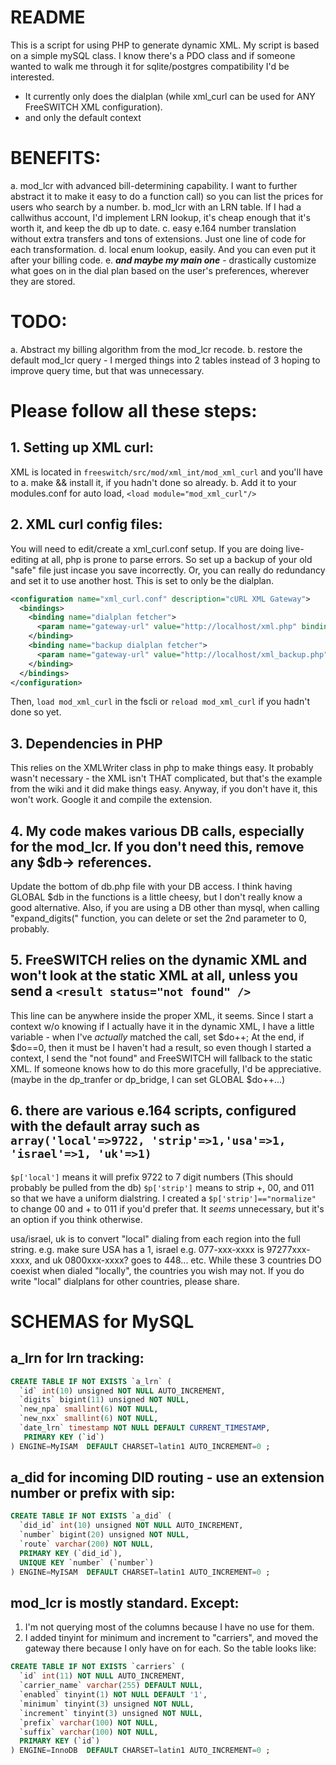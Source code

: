 README
======

This is a script for using PHP to generate dynamic XML. My script is based on a simple mySQL class. I know there's a PDO class and if someone wanted to walk me through it for sqlite/postgres compatibility I'd be interested.
* It currently only does the dialplan (while xml_curl can be used for ANY FreeSWITCH XML configuration).
* and only the default context

BENEFITS:
=========

a. mod_lcr with advanced bill-determining capability. I want to further abstract it to make it easy to do a function call) so you can list the prices for users who search by a number.
b. mod_lcr with an LRN table. If I had a callwithus account, I'd implement LRN lookup, it's cheap enough that it's worth it, and keep the db up to date.
c. easy e.164 number translation without extra transfers and tons of extensions. Just one line of code for each transformation.
d. local enum lookup, easily. And you can even put it after your billing code.
e. ***and maybe my main one*** - drastically customize what goes on in the dial plan based on the user's preferences, wherever they are stored.

TODO:
=====
a. Abstract my billing algorithm from the mod_lcr recode.
b. restore the default mod_lcr query - I merged things into 2 tables instead of 3 hoping to improve query time, but that was unnecessary.

Please follow all these steps:
==============================
## 1. Setting up XML curl:
XML is located in `freeswitch/src/mod/xml_int/mod_xml_curl` and you'll have to
a. make && install it, if you hadn't done so already.
b. Add it to your modules.conf for auto load, `<load module="mod_xml_curl"/>`


## 2. XML curl config files:
You will need to edit/create a xml_curl.conf setup. If you are doing live-editing at all, php is prone to parse errors. So set up a backup of your old "safe" file just incase you save incorrectly.
Or, you can really do redundancy and set it to use another host. This is set to only be the dialplan.

```xml
<configuration name="xml_curl.conf" description="cURL XML Gateway">
  <bindings>
    <binding name="dialplan fetcher">
      <param name="gateway-url" value="http://localhost/xml.php" bindings="dialplan"/>
    </binding>
    <binding name="backup dialplan fetcher">
      <param name="gateway-url" value="http://localhost/xml_backup.php" bindings="dialplan"/>
    </binding>
  </bindings>
</configuration>
```

Then, `load mod_xml_curl` in the fscli or `reload mod_xml_curl` if you hadn't done so yet.


## 3. Dependencies in PHP
This relies on the XMLWriter class in php to make things easy. It probably wasn't necessary - the XML isn't THAT complicated, but that's the example from the wiki and it did make things easy.
Anyway, if you don't have it, this won't work. Google it and compile the extension.

## 4. My code makes various DB calls, especially for the mod_lcr. If you don't need this, remove any $db-> references.
Update the bottom of db.php file with your DB access.
I think having GLOBAL $db in the functions is a little cheesy, but I don't really know a good alternative.
Also, if you are using a DB other than mysql, when calling "expand_digits(" function, you can delete or set the 2nd parameter to 0, probably.

## 5. FreeSWITCH relies on the dynamic XML and won't look at the static XML at all, unless you send a `<result status="not found" />`
This line can be anywhere inside the proper XML, it seems.
Since I start a context w/o knowing if I actually have it in the dynamic XML, I have a little variable - when I've *actually* matched the call, set $do++;
At the end, if $do==0, then it must be I haven't had a result, so even though I started a context, I send the "not found" and FreeSWITCH will fallback to the static XML.
If someone knows how to do this more gracefully, I'd be appreciative.
(maybe in the dp_tranfer or dp_bridge, I can set GLOBAL $do++...)

## 6. there are various e.164 scripts, configured with the default array such as `array('local'=>9722, 'strip'=>1,'usa'=>1, 'israel'=>1, 'uk'=>1)`
`$p['local']` means it will prefix 9722 to 7 digit numbers (This should probably be pulled from the db)
`$p['strip']` means to strip +, 00, and 011 so that we have a uniform dialstring. I created a `$p['strip']=="normalize"` to change 00 and + to 011 if you'd prefer that. It *seems* unnecessary, but it's an option if you think otherwise.

usa/israel, uk is to convert "local" dialing from each region into the full string. e.g. make sure USA has a 1, israel e.g. 077-xxx-xxxx is 97277xxx-xxxx, and uk 0800xxx-xxxx? goes to 448... etc.
While these 3 countries DO coexist when dialed "locally", the countries you wish may not.
If you do write "local" dialplans for other countries, please share.




SCHEMAS for MySQL
=================

## a_lrn for lrn tracking:
```sql
CREATE TABLE IF NOT EXISTS `a_lrn` (
  `id` int(10) unsigned NOT NULL AUTO_INCREMENT,
  `digits` bigint(11) unsigned NOT NULL,
  `new_npa` smallint(6) NOT NULL,
  `new_nxx` smallint(6) NOT NULL,
  `date_lrn` timestamp NOT NULL DEFAULT CURRENT_TIMESTAMP,
   PRIMARY KEY (`id`)
) ENGINE=MyISAM  DEFAULT CHARSET=latin1 AUTO_INCREMENT=0 ;
```


## a_did for incoming DID routing - use an extension number or prefix with sip:
```sql
CREATE TABLE IF NOT EXISTS `a_did` (
  `did_id` int(10) unsigned NOT NULL AUTO_INCREMENT,
  `number` bigint(20) unsigned NOT NULL,
  `route` varchar(200) NOT NULL,
  PRIMARY KEY (`did_id`),
  UNIQUE KEY `number` (`number`)
) ENGINE=MyISAM  DEFAULT CHARSET=latin1 AUTO_INCREMENT=0 ;
```
## mod_lcr is mostly standard. Except:
1. I'm not querying most of the columns because I have no use for them.
2. I added tinyint for minimum and increment to "carriers", and moved the gateway there because I only have on for each.
So the table looks like:
```sql
CREATE TABLE IF NOT EXISTS `carriers` (
  `id` int(11) NOT NULL AUTO_INCREMENT,
  `carrier_name` varchar(255) DEFAULT NULL,
  `enabled` tinyint(1) NOT NULL DEFAULT '1',
  `minimum` tinyint(3) unsigned NOT NULL,
  `increment` tinyint(3) unsigned NOT NULL,
  `prefix` varchar(100) NOT NULL,
  `suffix` varchar(100) NOT NULL,
  PRIMARY KEY (`id`)
) ENGINE=InnoDB  DEFAULT CHARSET=latin1 AUTO_INCREMENT=0 ;
```
